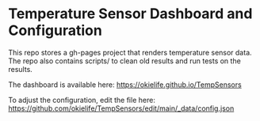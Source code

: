 # Temperature Sensor Dashboard and Configuration

This repo stores a gh-pages project that renders temperature sensor data.
The repo also contains scripts/ to clean old results and run tests on the results.

The dashboard is available here: https://okielife.github.io/TempSensors

To adjust the configuration, edit the file here: https://github.com/okielife/TempSensors/edit/main/_data/config.json
